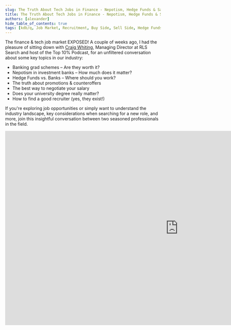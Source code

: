 ```yaml
---
slug: The Truth About Tech Jobs in Finance - Nepotism, Hedge Funds & Salary Secrets!
title: The Truth About Tech Jobs in Finance - Nepotism, Hedge Funds & Salary Secrets!
authors: [alexander]
hide_table_of_contents: true
tags: [kdb/q, Job Market, Recruitment, Buy Side, Sell Side, Hedge Funds, Investment Banking]
---
```


The finance & tech job market EXPOSED! A couple of weeks ago, I had the pleasure of sitting down with [Craig Whiting](https://www.linkedin.com/in/craig-whiting-b75a8ba/), Managing Director at RLS Search and host of the Top 10% Podcast, for an unfiltered conversation about some key topics in our industry:

- Banking grad schemes – Are they worth it?
- Nepotism in investment banks – How much does it matter?
- Hedge Funds vs. Banks – Where should you work?
- The truth about promotions & counteroffers
- The best way to negotiate your salary
- Does your university degree really matter?
- How to find a good recruiter (yes, they exist!)

If you're exploring job opportunities or simply want to understand the industry landscape, key considerations when searching for a new role, and more, join this insightful conversation between two seasoned professionals in the field.

<!-- truncate -->

<iframe width="1120" height="630" src="https://www.youtube.com/embed/Wn7T_aLl9Nw?si=-HA-bnioM715aZ8D" title="YouTube video player" frameborder="0" allow="accelerometer; autoplay; clipboard-write; encrypted-media; gyroscope; picture-in-pic    ture; web-share" referrerpolicy="strict-origin-when-cross-origin" allowfullscreen></iframe>

